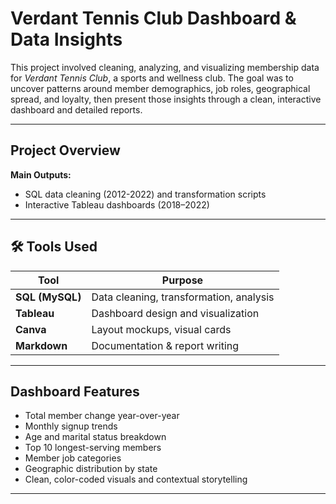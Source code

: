 # Verdant Tennis Club Dashboard & Data Insights

This project involved cleaning, analyzing, and visualizing membership data for *Verdant Tennis Club*, a sports and wellness club. The goal was to uncover patterns around member demographics, job roles, geographical spread, and loyalty, then present those insights through a clean, interactive dashboard and detailed reports.

---

## Project Overview

**Main Outputs:**

* SQL data cleaning (2012-2022) and transformation scripts
* Interactive Tableau dashboards (2018–2022)

---

## 🛠️ Tools Used

| Tool            | Purpose                                 |
| --------------- | --------------------------------------- |
| **SQL (MySQL)** | Data cleaning, transformation, analysis |
| **Tableau**     | Dashboard design and visualization      |
| **Canva**       | Layout mockups, visual cards            |
| **Markdown**    | Documentation & report writing          |

---

## Dashboard Features

* Total member change year-over-year
* Monthly signup trends
* Age and marital status breakdown
* Top 10 longest-serving members
* Member job categories
* Geographic distribution by state
* Clean, color-coded visuals and contextual storytelling

---
